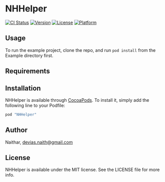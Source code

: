 # NHHelper

[![CI Status](http://img.shields.io/travis/Naithar/NHHelper.svg?style=flat)](https://travis-ci.org/Naithar/NHHelper)
[![Version](https://img.shields.io/cocoapods/v/NHHelper.svg?style=flat)](http://cocoapods.org/pods/NHHelper)
[![License](https://img.shields.io/cocoapods/l/NHHelper.svg?style=flat)](http://cocoapods.org/pods/NHHelper)
[![Platform](https://img.shields.io/cocoapods/p/NHHelper.svg?style=flat)](http://cocoapods.org/pods/NHHelper)

## Usage

To run the example project, clone the repo, and run `pod install` from the Example directory first.

## Requirements

## Installation

NHHelper is available through [CocoaPods](http://cocoapods.org). To install
it, simply add the following line to your Podfile:

```ruby
pod "NHHelper"
```

## Author

Naithar, devias.naith@gmail.com

## License

NHHelper is available under the MIT license. See the LICENSE file for more info.
